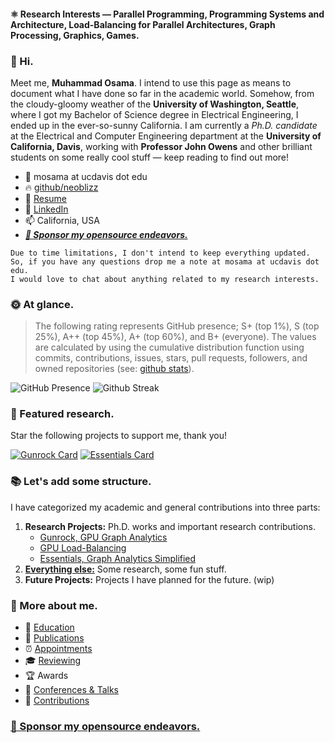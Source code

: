 #### ⚛️ Research Interests — Parallel Programming, Programming Systems and Architecture, Load-Balancing for Parallel Architectures, Graph Processing, Graphics, Games.

### :wave: Hi.
Meet me, **Muhammad Osama**. I intend to use this page as means to document what I have done so far in the academic world. Somehow, from the cloudy-gloomy weather of the **University of Washington, Seattle**, where I got my Bachelor of Science degree in Electrical Engineering, I ended up in the ever-so-sunny California. I am currently a *Ph.D. candidate* at the Electrical and Computer Engineering department at the **University of California, Davis**, working with **Professor John Owens** and other brilliant students on some really cool stuff — keep reading to find out more!

* 🎴 mosama at ucdavis dot edu
* 🔥 [github/neoblizz](https://github.com/neoblizz)
* :purple_heart: [Resume](https://drive.google.com/file/d/1dLBFb66X3oLZ64fU098J1tAPkoFiotyt/view?usp=sharing)
* :pushpin: [LinkedIn](https://www.linkedin.com/in/muhammado/)
* :mailbox: California, USA
* _**[🐋 Sponsor my opensource endeavors.](https://github.com/sponsors/neoblizz)**_

```
Due to time limitations, I don't intend to keep everything updated. 
So, if you have any questions drop me a note at mosama at ucdavis dot edu. 
I would love to chat about anything related to my research interests.
```

### :sun_with_face: At glance.
> The following rating represents GitHub presence; S+ (top 1%), S (top 25%), A++ (top 45%), A+ (top 60%), and B+ (everyone). The values are calculated by using the cumulative distribution function using commits, contributions, issues, stars, pull requests, followers, and owned repositories (see: [github stats](https://github.com/anuraghazra/github-readme-stats)).

![GitHub Presence](https://github-readme-stats.vercel.app/api?username=neoblizz&count_private=true&show_icons=true&theme=dracula)
![Github Streak](https://github-readme-streak-stats.herokuapp.com/?user=neoblizz&theme=dracula)

### :mushroom: Featured research.
Star the following projects to support me, thank you!

[![Gunrock Card](https://github-readme-stats.vercel.app/api/pin?username=gunrock&repo=gunrock&theme=dracula)](https://github.com/gunrock/gunrock)
[![Essentials Card](https://github-readme-stats.vercel.app/api/pin?username=gunrock&repo=essentials&theme=dracula)](https://github.com/gunrock/essentials)

### :books: Let's add some structure.
I have categorized my academic and general contributions into three parts:

1. **Research Projects:** Ph.D. works and important research contributions.
    - [Gunrock, GPU Graph Analytics](https://github.com/neoblizz/neoblizz/wiki/Gunrock)
    - [GPU Load-Balancing](https://github.com/neoblizz/neoblizz/wiki/Load-balancing)
    - [Essentials, Graph Analytics Simplified](https://github.com/neoblizz/neoblizz/wiki/Essentials)
3. [**Everything else:**](https://github.com/neoblizz?tab=repositories&q=&type=public&language=&sort=) Some research, some fun stuff.
4. **Future Projects:** Projects I have planned for the future. (wip)

### :space_invader: More about me.
- 🌱 [Education](https://github.com/neoblizz/neoblizz/wiki/Academics)
- 📝 [Publications](https://github.com/neoblizz/neoblizz/wiki/Publications)
- ⏰ [Appointments](https://github.com/neoblizz/neoblizz/wiki/Appointments)
- 🎓 [Reviewing](https://github.com/neoblizz/neoblizz/wiki/Professional-Reviewing)
- 🏆 Awards
- 🍍 [Conferences & Talks](https://github.com/neoblizz/neoblizz/wiki/Presentations)
- 🎉 [Contributions](https://github.com/neoblizz?tab=overview)

### [🐋 Sponsor my opensource endeavors.](https://github.com/sponsors/neoblizz)

